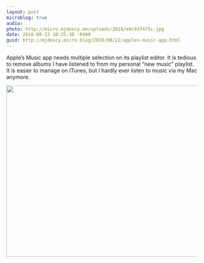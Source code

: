 ```yaml
---
layout: post
microblog: true
audio: 
photo: http://micro.mjdescy.me/uploads/2018/ebc93f475c.jpg
date: 2018-08-22 10:25:30 -0400
guid: http://mjdescy.micro.blog/2018/08/22/apples-music-app.html
---
```

Apple’s Music app needs multiple selection on its playlist editor. It is tedious to remove albums I have listened to from my personal “new music” playlist. It is easier to manage on iTunes, but I hardly ever listen to music via my Mac anymore.

<img src="http://micro.mjdescy.me/uploads/2018/ebc93f475c.jpg" width="600" height="450" />
